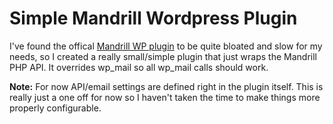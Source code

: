 # Simple Mandrill Wordpress Plugin

I've found the offical [Mandrill WP plugin](https://wordpress.org/plugins/wpmandrill/) to be quite bloated and slow for my needs, so I created a really small/simple plugin that just wraps the Mandrill PHP API. It overrides wp_mail so all wp_mail calls should work.

**Note:** For now API/email settings are defined right in the plugin itself. This is really just a one off for now so I haven't taken the time to make things more properly configurable. 
